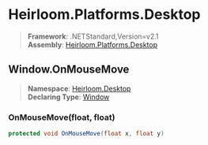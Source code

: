 # Heirloom.Platforms.Desktop

> **Framework**: .NETStandard,Version=v2.1  
> **Assembly**: [Heirloom.Platforms.Desktop][0]  

## Window.OnMouseMove

> **Namespace**: [Heirloom.Desktop][0]  
> **Declaring Type**: [Window][1]  

### OnMouseMove(float, float)

```cs
protected void OnMouseMove(float x, float y)
```

[0]: ../../../Heirloom.Platforms.Desktop.md
[1]: ../Window.md
